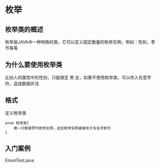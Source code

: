# 枚举

## 枚举类的概述
枚举是JAVA中一种特殊的类，它可以定义固定数量的枚举实例，例如：性别，季节等等

## 为什么要使用枚举类
比如人的属性中的性别，只能限定 男 女，如果不使用枚举类，可以传入任意字符，造成数据非法

## 格式
定义枚举类
```
enum 枚举类{
    第一行都是罗列枚举实例，这些枚举实例直接写大写名字即可
}
```

## 入门案例
EnumTest.java